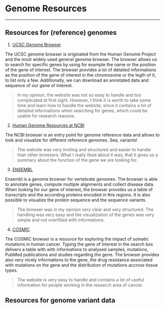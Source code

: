 # **Genome Resources**
------------------------

## **Resources for (reference) genomes**
1. [UCSC Genome Browser](http://genome.ucsc.edu/)

The UCSC genome browser is originated from the Human Genome Project and the most widely used general genome browser. The browser allows us to search for specific genes by using for example the name or the position of the gene of interest. The browser provides a lot of detailed informations as the position of the gene of interest in the chromosome or the legth of it, to list only a few. Additionally, we can download an annotated data and sequence of our gene of interest.

>In my opinion, the website was not so easy to handle and too complicated at first sight. However, I think it is worth to take some time and learn how to handle the website, since it contains a lot of detailed informations when searching for genes, which could be usable for research reasons.

2. [Human Genome Resources at NCBI](https://www.ncbi.nlm.nih.gov/projects/genome/guide/human/)

The NCBI browser is an entry point for genome reference data and allows to look and visualize for different reference genomes. Seq. variants!

>The website was very inviting and structured and easier to handle than other browsers. What I really liked about it was, that it gives us a summary about the function of the gene we are looking for.

3. [ENSEMBL](http://www.ensembl.org/Human/Search/Results?q=;site=ensembl;facet_species=Human)

Ensembl is a genome browser for vertebrate genomes. The browser is able to annotate genes, compute multiple alignments and collect disease data. When looking for our gene of interest, the browser provides us a table of transcripts and the according proteins encoded in this regions. It is also possible to visualize the protein sequence and the sequence variants.

>The browser was in my opinion very clear and very structured. The handling was very easy and the visualization of the genes was very simple and not overfilled with informations.

4. [COSMIC](https://cancer.sanger.ac.uk/cosmic)

The COSMIC browser is a resource for exploring the impact of somatic mutations in human cancer. Typing the gene of interest in the search box delivers a table with with informations to analysed samples, mutations, PubMed publications and studies regarding the gene. The browser provides also very nicely informations to the gene, the drug resistance associated with mutations on the gene and the distribution of mutations accross tissue types.

>The website is very easy to handle and contains a lot of useful information for people working in the research area of cancer.

## **Resources for genome variant data**
